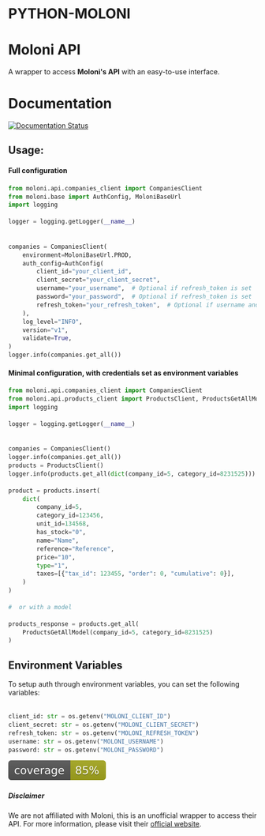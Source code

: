 PYTHON-MOLONI
==============

# Moloni API

A wrapper to access **Moloni's API** with an easy-to-use interface.

# Documentation

[![Documentation Status](https://img.shields.io/readthedocs/python-moloni?style=for-the-badge)](https://python-moloni.readthedocs.io/en/latest/)


## Usage:

#### Full configuration

```python
from moloni.api.companies_client import CompaniesClient
from moloni.base import AuthConfig, MoloniBaseUrl
import logging

logger = logging.getLogger(__name__)


companies = CompaniesClient(
    environment=MoloniBaseUrl.PROD,
    auth_config=AuthConfig(
        client_id="your_client_id",
        client_secret="your_client_secret",
        username="your_username",  # Optional if refresh_token is set
        password="your_password",  # Optional if refresh_token is set
        refresh_token="your_refresh_token",  # Optional if username and password are set
    ),
    log_level="INFO",
    version="v1",
    validate=True,
)
logger.info(companies.get_all())

```

#### Minimal configuration, with credentials set as environment variables


```python
from moloni.api.companies_client import CompaniesClient
from moloni.api.products_client import ProductsClient, ProductsGetAllModel
import logging 

logger = logging.getLogger(__name__)


companies = CompaniesClient()
logger.info(companies.get_all())
products = ProductsClient()
logger.info(products.get_all(dict(company_id=5, category_id=8231525)))

product = products.insert(
    dict(
        company_id=5,
        category_id=123456,
        unit_id=134568,
        has_stock="0",
        name="Name",
        reference="Reference",
        price="10",
        type="1",
        taxes=[{"tax_id": 123455, "order": 0, "cumulative": 0}],
    )
)

#  or with a model

products_response = products.get_all(
    ProductsGetAllModel(company_id=5, category_id=8231525)
)

```

## Environment Variables

To setup auth through environment variables, you can set the following variables:

```python

client_id: str = os.getenv("MOLONI_CLIENT_ID")
client_secret: str = os.getenv("MOLONI_CLIENT_SECRET")
refresh_token: str = os.getenv("MOLONI_REFRESH_TOKEN")
username: str = os.getenv("MOLONI_USERNAME")
password: str = os.getenv("MOLONI_PASSWORD")

```

[![Coverage](./coverage.svg)](./coverage.svg)

##### Disclaimer

We are not affiliated with Moloni, this is an unofficial wrapper to access their API. For more information, please visit their [official website](https://www.moloni.pt/).
